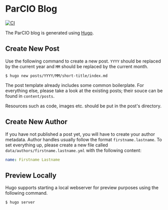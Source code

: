 # ParCIO Blog

[![CI](https://github.com/parcio/blog/workflows/CI/badge.svg)](https://github.com/parcio/blog/actions)

The ParCIO blog is generated using [Hugo](https://gohugo.io/).

## Create New Post

Use the following command to create a new post.
`YYYY` should be replaced by the current year and `MM` should be replaced by the current month.

```console
$ hugo new posts/YYYY/MM/short-title/index.md
```

The post template already includes some common boilerplate.
For everything else, please take a look at the existing posts;
their souce can be found in `content/posts`.

Resources such as code, images etc. should be put in the post's directory.

## Create New Author

If you have not published a post yet, you will have to create your author metadata.
Author handles usually follow the format `firstname.lastname`.
To set everything up, please create a new file called `data/authors/firstname.lastname.yml` with the following content:

```yaml
name: Firstname Lastname
```

## Preview Locally

Hugo supports starting a local webserver for preview purposes using the following command.

```console
$ hugo server
```
